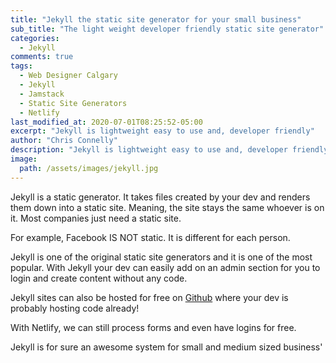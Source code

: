 ```yaml
---
title: "Jekyll the static site generator for your small business"
sub_title: "The light weight developer friendly static site generator"
categories:
  - Jekyll
comments: true
tags:
  - Web Designer Calgary
  - Jekyll
  - Jamstack
  - Static Site Generators
  - Netlify
last_modified_at: 2020-07-01T08:25:52-05:00
excerpt: "Jekyll is lightweight easy to use and, developer friendly"
author: "Chris Connelly"
description: "Jekyll is lightweight easy to use and, developer friendly"
image:
  path: /assets/images/jekyll.jpg
---
```


Jekyll is a static generator. It takes files created by your dev and renders them down into a static site. Meaning, the site stays the same whoever is on it. Most companies just need a static site. 

For example, Facebook IS NOT static. It is different for each person. 

Jekyll is one of the original static site generators and it is one of the most popular. With Jekyll your dev can easily add on an admin section for you to login and create content without any code.

Jekyll sites can also be hosted for free on [Github](https://github.com) where your dev is probably hosting code already!

With Netlify, we can still process forms and even have logins for free. 

Jekyll is for sure an awesome system for small and medium sized business'